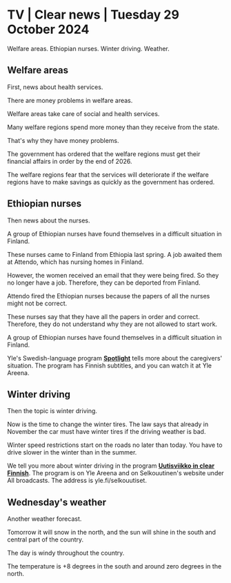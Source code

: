 # TV \| Clear news \| Tuesday 29 October 2024

Welfare areas. Ethiopian nurses. Winter driving. Weather.

## Welfare areas

First, news about health services.

There are money problems in welfare areas.

Welfare areas take care of social and health services.

Many welfare regions spend more money than they receive from the state.

That's why they have money problems.

The government has ordered that the welfare regions must get their financial affairs in order by the end of 2026.

The welfare regions fear that the services will deteriorate if the welfare regions have to make savings as quickly as the government has ordered.

## Ethiopian nurses

Then news about the nurses.

A group of Ethiopian nurses have found themselves in a difficult situation in Finland.

These nurses came to Finland from Ethiopia last spring. A job awaited them at Attendo, which has nursing homes in Finland.

However, the women received an email that they were being fired. So they no longer have a job. Therefore, they can be deported from Finland.

Attendo fired the Ethiopian nurses because the papers of all the nurses might not be correct.

These nurses say that they have all the papers in order and correct. Therefore, they do not understand why they are not allowed to start work.

A group of Ethiopian nurses have found themselves in a difficult situation in Finland.

Yle's Swedish-language program [**Spotlight**](https://areena.yle.fi/1-70942183) tells more about the caregivers' situation. The program has Finnish subtitles, and you can watch it at Yle Areena.

## Winter driving

Then the topic is winter driving.

Now is the time to change the winter tires. The law says that already in November the car must have winter tires if the driving weather is bad.

Winter speed restrictions start on the roads no later than today. You have to drive slower in the winter than in the summer.

We tell you more about winter driving in the program [**Uutisviikko in clear Finnish**](https://yle.fi/a/74-20120181). The program is on Yle Areena and on Selkouutinen's website under All broadcasts. The address is yle.fi/selkouutiset.

## Wednesday's weather

Another weather forecast.

Tomorrow it will snow in the north, and the sun will shine in the south and central part of the country.

The day is windy throughout the country.

The temperature is +8 degrees in the south and around zero degrees in the north.

